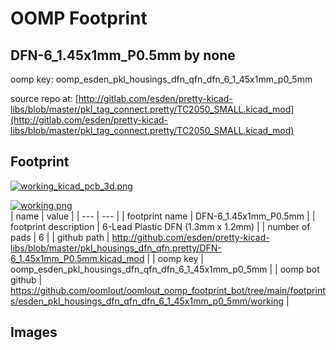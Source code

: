 # OOMP Footprint  
## DFN-6_1.45x1mm_P0.5mm  by none  
  
oomp key: oomp_esden_pkl_housings_dfn_qfn_dfn_6_1_45x1mm_p0_5mm  
  
source repo at: [http://gitlab.com/esden/pretty-kicad-libs/blob/master/pkl_tag_connect.pretty/TC2050_SMALL.kicad_mod](http://gitlab.com/esden/pretty-kicad-libs/blob/master/pkl_tag_connect.pretty/TC2050_SMALL.kicad_mod)  
## Footprint  
  
[![working_kicad_pcb_3d.png](working_kicad_pcb_3d_600.png)](working_kicad_pcb_3d.png)  
  
[![working.png](working_600.png)](working.png)  
| name | value | 
| --- | --- | 
| footprint name | DFN-6_1.45x1mm_P0.5mm | 
| footprint description | 6-Lead Plastic DFN (1.3mm x 1.2mm)  | 
| number of pads | 6 | 
| github path | http://github.com/esden/pretty-kicad-libs/blob/master/pkl_housings_dfn_qfn.pretty/DFN-6_1.45x1mm_P0.5mm.kicad_mod | 
| oomp key | oomp_esden_pkl_housings_dfn_qfn_dfn_6_1_45x1mm_p0_5mm | 
| oomp bot github | https://github.com/oomlout/oomlout_oomp_footprint_bot/tree/main/footprints/esden_pkl_housings_dfn_qfn_dfn_6_1_45x1mm_p0_5mm/working | 
## Images  
